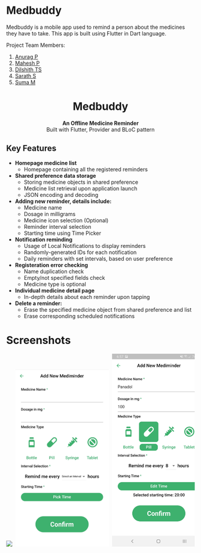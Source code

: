 # Medbuddy
Medbuddy is a mobile app used to remind a person about the medicines they have to take. This app is built using Flutter in Dart language.

Project Team Members:
1. <a href="www.github.com/anuragrajanp">Anurag P</a><br>
2. <a href="www.github.com/maheshp2002">Mahesh P</a><br>
3. <a href="www.github.com/abnormaldil">Dilshith TS</a><br>
4. <a href="www.github.com/sarathselvan">Sarath S</a><br>
5. <a href="www.github.com/sumasukumaran">Suma M</a><br>


<h1 align="center">Medbuddy</h1>

<div align="center">
  <strong>An Offline Medicine Reminder</strong>
</div>

<div align="center">
  Built with Flutter, Provider and BLoC pattern
</div>

## Key Features
* __Homepage medicine list__ 
  * Homepage containing all the registered reminders
* __Shared preference data storage__ 
  * Storing medicine objects in shared preference
  * Medicine list retrieval upon application launch
  * JSON encoding and decoding
* __Adding new reminder, details include:__ 
  * Medicine name
  * Dosage in milligrams
  * Medicine icon selection (Optional)
  * Reminder interval selection
  * Starting time using Time Picker
* __Notification reminding__
  * Usage of Local Notifications to display reminders
  * Randomly-generated IDs for each notification
  * Daily reminders with set intervals, based on user preference
* __Registeration error checking__ 
  * Name duplication check
  * Empty/not specified fields check
  * Medicine type is optional
* __Individual medicine detail page__ 
  * In-depth details about each reminder upon tapping
* __Delete a reminder:__ 
  * Erase the specified medicine object from shared preference and list
  * Erase corresponding scheduled notifications 


# Screenshots
<pre>
<img src="assets/screensassets/hots/7.jpg" width="250"> <img src="assets/screenshots/2.jpg" width="250"> <img src="assets/screenshots/3.jpg" width="250"> <img src="assets/screenshots/4.jpg" width="250"> <img src="assets/screenshots/5.jpg" width="250"> <img src="assets/screenshots/6.jpg" width="250"> <img src="assets/screenshots/1.jpg" width="250"> <img src="assets/screenshots/8.jpg" width="250">  

</pre>